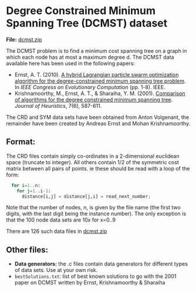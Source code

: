 # Degree Constrained Minimum Spanning Tree (DCMST) dataset

**File:** [dcmst.zip](../data/dcmst.zip)

The DCMST problem is to find a minimum cost spanning tree on a graph in which each node has at most a maximum degree d. The DCMST data available here has been used in the following papers:

* Ernst, A. T. (2010). [A hybrid Lagrangian particle swarm optimization algorithm for the degree-constrained minimum spanning tree problem](https://doi.org/10.1109/CEC.2010.5585939). In _IEEE Congress on Evolutionary Computation_ (pp. 1-8). IEEE.
* Krishnamoorthy, M., Ernst, A. T., & Sharaiha, Y. M. (2001). [Comparison of algorithms for the degree constrained minimum spanning tree](https://doi.org/10.1023/A:1011977126230). _Journal of Heuristics_, 7(6), 587-611.


The CRD and SYM data sets have been obtained from Anton Volgenant, the remainder
have been created by Andreas Ernst and Mohan Krishnamoorthy.

## Format:
The CRD files contain simply co-ordinates in a 2-dimensional
euclidean space (truncate to integer). All others contain 1/2 of the symmetric
cost matrix between all pairs of points. ie these should be read with a loop
of the form:

```python
  for i=1..n:
    for j=1..i-1:
      distance[i,j] = distance[j,i] = read_next_number;
```

Note that the number of nodes, n, is given by the file name (the first two
digits, with the last digit being the instance number). The only exception is
that the 100 node data sets are 10x for x=0..9

There are 126 such data files in [dcmst.zip](data/dcmst.zip)

## Other files:

* **Data generators:** the .c files contain data generators for different types of data sets. Use at your own risk.
* `bestSolutions.txt`: list of best known solutions to go with the 2001 paper on DCMST written by Ernst, Krishnamoorthy & Sharaiha
